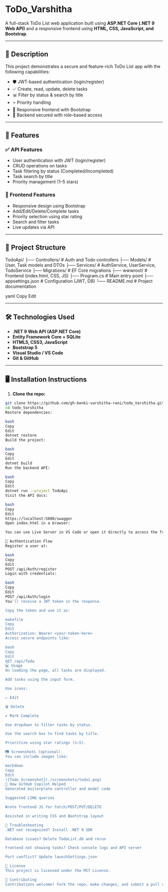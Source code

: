 # ToDo_Varshitha

A full-stack ToDo List web application built using **ASP.NET Core (.NET 9 Web API)** and a responsive frontend using **HTML, CSS, JavaScript, and Bootstrap**.

---

## 📝 Description

This project demonstrates a secure and feature-rich ToDo List app with the following capabilities:

- 🛡️ JWT-based authentication (login/register)
- ✅ Create, read, update, delete tasks
- 📊 Filter by status & search by title
- ⭐ Priority handling
- 🎯 Responsive frontend with Bootstrap
- 🔐 Backend secured with role-based access

---

## 🚀 Features

### ✅ API Features

- User authentication with JWT (login/register)
- CRUD operations on tasks
- Task filtering by status (Completed/Incompleted)
- Task search by title
- Priority management (1–5 stars)

### 🎨 Frontend Features

- Responsive design using Bootstrap
- Add/Edit/Delete/Complete tasks
- Priority selection using star rating
- Search and filter tasks
- Live updates via API

---

## 📁 Project Structure

TodoApi/
├── Controllers/ # Auth and Todo controllers
├── Models/ # User, Task models and DTOs
├── Services/ # AuthService, UserService, TodoService
├── Migrations/ # EF Core migrations
├── wwwroot/ # Frontend (index.html, CSS, JS)
├── Program.cs # Main entry point
├── appsettings.json # Configuration (JWT, DB)
└── README.md # Project documentation

yaml
Copy
Edit

---

## 🛠️ Technologies Used

- **.NET 9 Web API (ASP.NET Core)**
- **Entity Framework Core + SQLite**
- **HTML5, CSS3, JavaScript**
- **Bootstrap 5**
- **Visual Studio / VS Code**
- **Git & GitHub**

---

## 🖥️ Installation Instructions

1. **Clone the repo:**

```bash
git clone https://github.com/gh-benki-varshitha-rani/todo_Varshitha.git
cd todo_Varshitha
Restore dependencies:

bash
Copy
Edit
dotnet restore
Build the project:

bash
Copy
Edit
dotnet build
Run the backend API:

bash
Copy
Edit
dotnet run --project TodoApi
Visit the API docs:

bash
Copy
Edit
https://localhost:5000/swagger
Open index.html in a browser:

You can use Live Server in VS Code or open it directly to access the frontend.

🔐 Authentication Flow
Register a user at:

bash
Copy
Edit
POST /api/Auth/register
Login with credentials:

bash
Copy
Edit
POST /api/Auth/login
You'll receive a JWT token in the response.

Copy the token and use it as:

makefile
Copy
Edit
Authorization: Bearer <your-token-here>
Access secure endpoints like:

bash
Copy
Edit
GET /api/Todo
💻 Usage
On loading the page, all tasks are displayed.

Add tasks using the input form.

Use icons:

✏️ Edit

🗑️ Delete

✔️ Mark Complete

Use dropdown to filter tasks by status.

Use the search box to find tasks by title.

Prioritize using star ratings (1–5).

📷 Screenshots (optional)
You can include images like:

markdown
Copy
Edit
![Todo Screenshot](./screenshots/todo1.png)
🧠 How GitHub Copilot Helped
Generated boilerplate controller and model code

Suggested LINQ queries

Wrote frontend JS for fetch/POST/PUT/DELETE

Assisted in writing CSS and Bootstrap layout

🧪 Troubleshooting
.NET not recognized? Install .NET 9 SDK

Database issues? Delete TodoList.db and rerun

Frontend not showing tasks? Check console logs and API server

Port conflict? Update launchSettings.json

📜 License
This project is licensed under the MIT License.

🤝 Contributing
Contributions welcome! Fork the repo, make changes, and submit a pull request.

